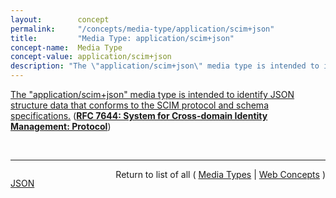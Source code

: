 ```yaml
---
layout:        concept
permalink:     "/concepts/media-type/application/scim+json"
title:         "Media Type: application/scim+json"
concept-name:  Media Type
concept-value: application/scim+json
description: "The \"application/scim+json\" media type is intended to identify JSON structure data that conforms to the SCIM protocol and schema specifications."
---
```


[The "application/scim+json" media type is intended to identify JSON structure data that conforms to the SCIM protocol and schema specifications.](https://datatracker.ietf.org/doc/html/rfc7644#section-8.1 "Read documentation for Media Type &#34;application/scim+json&#34;") (**[RFC 7644: System for Cross-domain Identity Management: Protocol](/specs/IETF/RFC/7644 "The System for Cross-domain Identity Management (SCIM) specification is an HTTP-based protocol that makes managing identities in multi-domain scenarios easier to support via a standardized service. Examples include, but are not limited to, enterprise-to-cloud service providers and inter-cloud scenarios.  The specification suite seeks to build upon experience with existing schemas and deployments, placing specific emphasis on simplicity of development and integration, while applying existing authentication, authorization, and privacy models.  SCIM's intent is to reduce the cost and complexity of user management operations by providing a common user schema, an extension model, and a service protocol defined by this document.")**)

<br/>
<hr/>

<p style="float : left"><a href="./application/scim+json.json" title="JSON representing this particular Web Concept value">JSON</a></p>
<p style="text-align: right">Return to list of all ( <a href="../media-type/">Media Types</a> | <a href="../">Web Concepts</a> )</p>
